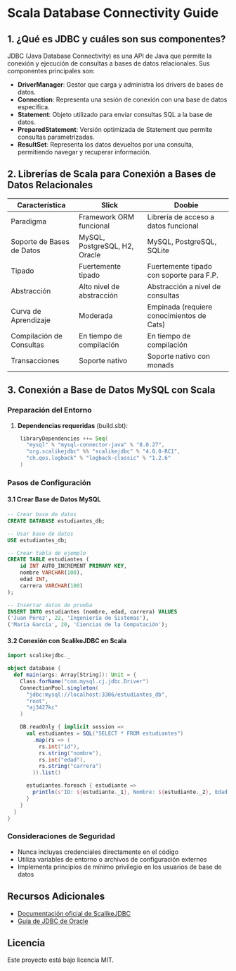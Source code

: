 # Scala Database Connectivity Guide

## 1. ¿Qué es JDBC y cuáles son sus componentes?

JDBC (Java Database Connectivity) es una API de Java que permite la conexión y ejecución de consultas a bases de datos relacionales. Sus componentes principales son:

- **DriverManager**: Gestor que carga y administra los drivers de bases de datos.
- **Connection**: Representa una sesión de conexión con una base de datos específica.
- **Statement**: Objeto utilizado para enviar consultas SQL a la base de datos.
- **PreparedStatement**: Versión optimizada de Statement que permite consultas parametrizadas.
- **ResultSet**: Representa los datos devueltos por una consulta, permitiendo navegar y recuperar información.

## 2. Librerías de Scala para Conexión a Bases de Datos Relacionales

| Característica | Slick | Doobie |
|---------------|-------|--------|
| Paradigma | Framework ORM funcional | Librería de acceso a datos funcional |
| Soporte de Bases de Datos | MySQL, PostgreSQL, H2, Oracle | MySQL, PostgreSQL, SQLite |
| Tipado | Fuertemente tipado | Fuertemente tipado con soporte para F.P. |
| Abstracción | Alto nivel de abstracción | Abstracción a nivel de consultas |
| Curva de Aprendizaje | Moderada | Empinada (requiere conocimientos de Cats) |
| Compilación de Consultas | En tiempo de compilación | En tiempo de compilación |
| Transacciones | Soporte nativo | Soporte nativo con monads |

## 3. Conexión a Base de Datos MySQL con Scala

### Preparación del Entorno

1. **Dependencias requeridas** (build.sbt):
```scala
    libraryDependencies ++= Seq(
      "mysql" % "mysql-connector-java" % "8.0.27",
      "org.scalikejdbc" %% "scalikejdbc" % "4.0.0-RC1",
      "ch.qos.logback" % "logback-classic" % "1.2.6"
    )
```

### Pasos de Configuración

#### 3.1 Crear Base de Datos MySQL
```sql
-- Crear base de datos
CREATE DATABASE estudiantes_db;

-- Usar base de datos
USE estudiantes_db;

-- Crear tabla de ejemplo
CREATE TABLE estudiantes (
    id INT AUTO_INCREMENT PRIMARY KEY,
    nombre VARCHAR(100),
    edad INT,
    carrera VARCHAR(100)
);

-- Insertar datos de prueba
INSERT INTO estudiantes (nombre, edad, carrera) VALUES 
('Juan Pérez', 22, 'Ingeniería de Sistemas'),
('María García', 20, 'Ciencias de la Computación');
```

#### 3.2 Conexión con ScalikeJDBC en Scala
```scala
import scalikejdbc._

object database {
  def main(args: Array[String]): Unit = {
    Class.forName("com.mysql.cj.jdbc.Driver")
    ConnectionPool.singleton(
      "jdbc:mysql://localhost:3306/estudiantes_db",
      "root",
      "aj3427kc"
    )

    DB.readOnly { implicit session =>
      val estudiantes = SQL("SELECT * FROM estudiantes")
        .map(rs => (
          rs.int("id"),
          rs.string("nombre"),
          rs.int("edad"),
          rs.string("carrera")
        )).list()

      estudiantes.foreach { estudiante =>
        println(s"ID: ${estudiante._1}, Nombre: ${estudiante._2}, Edad: ${estudiante._3}, Carrera: ${estudiante._4}")
      }
    }
  }
}
```

### Consideraciones de Seguridad

- Nunca incluyas credenciales directamente en el código
- Utiliza variables de entorno o archivos de configuración externos
- Implementa principios de mínimo privilegio en los usuarios de base de datos

## Recursos Adicionales

- [Documentación oficial de ScalikeJDBC](http://scalikejdbc.org/)
- [Guía de JDBC de Oracle](https://docs.oracle.com/javase/tutorial/jdbc/overview/index.html)

## Licencia

Este proyecto está bajo licencia MIT.